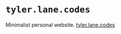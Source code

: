 # `tyler.lane.codes`
Minimalist personal website. <a href="http://tyler.lane.codes">tyler.lane.codes</a>
